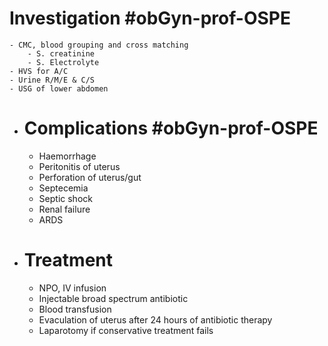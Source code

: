 # Investigation #obGyn-prof-OSPE
	- CMC, blood grouping and cross matching
		- S. creatinine
		- S. Electrolyte
	- HVS for A/C
	- Urine R/M/E & C/S
	- USG of lower abdomen
- # Complications #obGyn-prof-OSPE
	- Haemorrhage
	- Peritonitis of uterus
	- Perforation of uterus/gut
	- Septecemia
	- Septic shock
	- Renal failure
	- ARDS
- # Treatment
	- NPO, IV infusion
	- Injectable broad spectrum antibiotic
	- Blood transfusion
	- Evaculation of uterus after 24 hours of antibiotic therapy
	- Laparotomy if conservative treatment fails